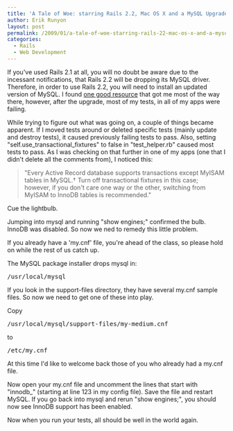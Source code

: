 ```yaml
---
title: 'A Tale of Woe: starring Rails 2.2, Mac OS X and a MySQL Upgrade'
author: Erik Runyon
layout: post
permalink: /2009/01/a-tale-of-woe-starring-rails-22-mac-os-x-and-a-mysql-upgrade/
categories:
  - Rails
  - Web Development
---
```

If you've used Rails 2.1 at all, you will no doubt be aware due to the incessant notifications, that Rails 2.2 will be dropping its MySQL driver. Therefore, in order to use Rails 2.2, you will need to install an updated version of MySQL. I found [one good resource][1] that got me most of the way there, however, after the upgrade, most of my tests, in all of my apps were failing.<!-- more -->

While trying to figure out what was going on, a couple of things became apparent. If I moved tests around or deleted specific tests (mainly update and destroy tests), it caused previously failing tests to pass. Also, setting "self.use\_transactional\_fixtures" to false in "test_helper.rb" caused most tests to pass. As I was checking on that further in one of my apps (one that I didn't delete all the comments from), I noticed this:

> "Every Active Record database supports transactions except MyISAM tables in MySQL.† Turn off transactional fixtures in this case; however, if you don't care one way or the other, switching from MyISAM to InnoDB tables is recommended."

Cue the lightbulb.

Jumping into mysql and running "show engines;" confirmed the bulb. InnoDB was disabled. So now we ned to remedy this little problem.

If you already have a 'my.cnf' file, you're ahead of the class, so please hold on while the rest of us catch up.

The MySQL package installer drops mysql in:

<pre>/usr/local/mysql</pre>

If you look in the support-files directory, they have several my.cnf sample files. So now we need to get one of these into play.

Copy

<pre>/usr/local/mysql/support-files/my-medium.cnf</pre>

to

<pre>/etc/my.cnf</pre>

At this time I'd like to welcome back those of you who already had a my.cnf file.

Now open your my.cnf file and uncomment the lines that start with "innodb_" (starting at line 123 in my config file). Save the file and restart MySQL. If you go back into mysql and rerun "show engines;", you should now see InnoDB support has been enabled.

Now when you run your tests, all should be well in the world again.

 [1]: http://craiccomputing.blogspot.com/2008/11/installing-rails-22-on-mac-os-x-mysql.html